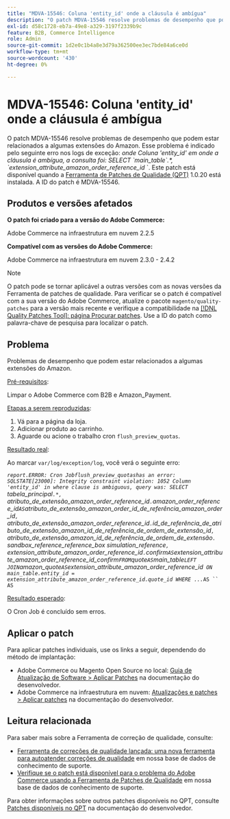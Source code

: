 ```yaml
---
title: "MDVA-15546: Coluna 'entity_id' onde a cláusula é ambígua"
description: "O patch MDVA-15546 resolve problemas de desempenho que podem estar relacionados a algumas extensões do Amazon. Esse problema é indicado pelo seguinte erro nos logs de exceção: *onde*   *Coluna 'entity\\_id' em onde a cláusula é ambígua, a consulta foi: SELECT \\`main\\_table\\`.\\*, \\`extension\\_attribute\\_amazon\\_order\\_reference\\_id* \\`. Este patch está disponível quando a [Ferramenta de correções de qualidade (QPT)](/help/announcements/adobe-commerce-announcements/magento-quality-patches-released-new-tool-to-self-serve-quality-patches.md) 1.0.20 está instalada. A ID do patch é MDVA-15546."
exl-id: d58c1728-eb7a-49e8-a329-3197f2339b9c
feature: B2B, Commerce Intelligence
role: Admin
source-git-commit: 1d2e0c1b4a8e3d79a362500ee3ec7bde84a6ce0d
workflow-type: tm+mt
source-wordcount: '430'
ht-degree: 0%

---
```


# MDVA-15546: Coluna &#39;entity_id&#39; onde a cláusula é ambígua

O patch MDVA-15546 resolve problemas de desempenho que podem estar relacionados a algumas extensões do Amazon. Esse problema é indicado pelo seguinte erro nos logs de exceção: *onde*   *Coluna &#39;entity\_id&#39; em onde a cláusula é ambígua, a consulta foi: SELECT \`main\_table\`.\*, \`extension\_attribute\_amazon\_order\_reference\_id* \`. Este patch está disponível quando a [Ferramenta de Patches de Qualidade (QPT)](/help/announcements/adobe-commerce-announcements/magento-quality-patches-released-new-tool-to-self-serve-quality-patches.md) 1.0.20 está instalada. A ID do patch é MDVA-15546.

## Produtos e versões afetados

**O patch foi criado para a versão do Adobe Commerce:**

Adobe Commerce na infraestrutura em nuvem 2.2.5

**Compatível com as versões do Adobe Commerce:**

Adobe Commerce na infraestrutura em nuvem 2.3.0 - 2.4.2

>[!NOTE]
>
>O patch pode se tornar aplicável a outras versões com as novas versões da Ferramenta de patches de qualidade. Para verificar se o patch é compatível com a sua versão do Adobe Commerce, atualize o pacote `magento/quality-patches` para a versão mais recente e verifique a compatibilidade na [[!DNL Quality Patches Tool]: página Procurar patches](https://devdocs.magento.com/quality-patches/tool.html#patch-grid). Use a ID do patch como palavra-chave de pesquisa para localizar o patch.

## Problema

Problemas de desempenho que podem estar relacionados a algumas extensões do Amazon.

<u>Pré-requisitos</u>:

Limpar o Adobe Commerce com B2B e Amazon\_Payment.

<u>Etapas a serem reproduzidas</u>:

1. Vá para a página da loja.
1. Adicionar produto ao carrinho.
1. Aguarde ou acione o trabalho cron `flush_preview_quotas`.

<u>Resultado real</u>:

Ao marcar `var/log/exception/log`, você verá o seguinte erro:

*`report.ERROR: Cron Jobflush_preview_quotashas an error: SQLSTATE[23000]: Integrity constraint violation: 1052 Column 'entity_id' in where clause is ambiguous, query was: SELECT `tabela_principal`.*, `atributo_de_extensão_amazon_order_reference_id`.`amazon_order_reference_id` AS `atributo_de_extensão_amazon_order_id_de_referência_amazon_order_id`, `atributo_de_extensão_amazon_order_reference_id`.`id_de_referência_de_atributo_de_extensão_amazon_id_de_referência_de_ordem_de_extensão_id`, `atributo_de_extensão_amazon_id_de_referência_de_ordem_de_extensão`.` sandbox_reference_reference_box simulation_reference`, `extension_attribute_amazon_order_reference_id`.`confirm` AS `extension_attribute_amazon_order_reference_id_confirm` FROM `quote` AS `main_table` LEFT JOIN `amazon_quote` AS `extension_attribute_amazon_order_reference_id` ON main_table.entity_id = extension_attribute_amazon_order_reference_id.quote_id WHERE ...`*` AS `` AS `

<u>Resultado esperado</u>:

O Cron Job é concluído sem erros.

## Aplicar o patch

Para aplicar patches individuais, use os links a seguir, dependendo do método de implantação:

* Adobe Commerce ou Magento Open Source no local: [Guia de Atualização de Software > Aplicar Patches](https://devdocs.magento.com/guides/v2.4/comp-mgr/patching/mqp.html) na documentação do desenvolvedor.
* Adobe Commerce na infraestrutura em nuvem: [Atualizações e patches > Aplicar patches](https://devdocs.magento.com/cloud/project/project-patch.html) na documentação do desenvolvedor.

## Leitura relacionada

Para saber mais sobre a Ferramenta de correção de qualidade, consulte:

* [Ferramenta de correções de qualidade lançada: uma nova ferramenta para autoatender correções de qualidade](/help/announcements/adobe-commerce-announcements/magento-quality-patches-released-new-tool-to-self-serve-quality-patches.md) em nossa base de dados de conhecimento de suporte.
* [Verifique se o patch está disponível para o problema do Adobe Commerce usando a Ferramenta de Patches de Qualidade](/help/support-tools/patches-available-in-qpt-tool/check-patch-for-magento-issue-with-magento-quality-patches.md) em nossa base de dados de conhecimento de suporte.

Para obter informações sobre outros patches disponíveis no QPT, consulte [Patches disponíveis no QPT](https://devdocs.magento.com/quality-patches/tool.html#patch-grid) na documentação do desenvolvedor.
